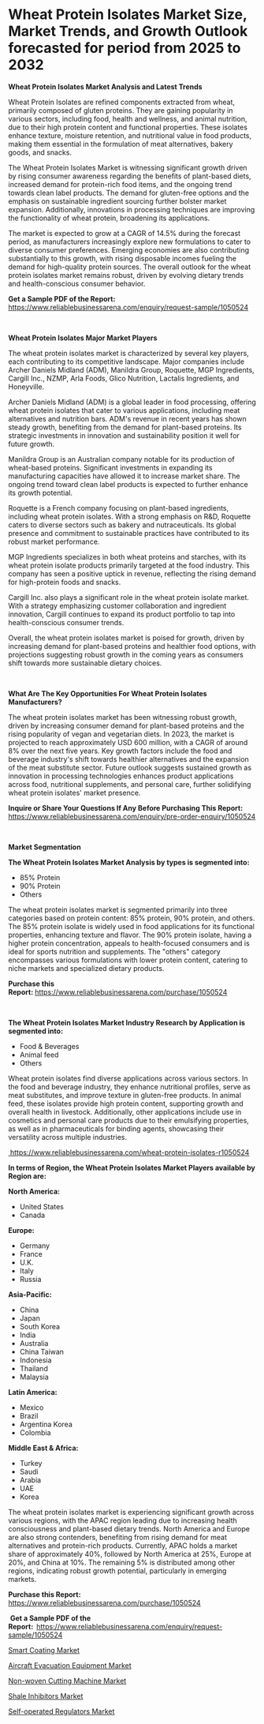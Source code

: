 <p><h1>Wheat Protein Isolates Market Size, Market Trends, and Growth Outlook forecasted for period from 2025 to 2032</h1></p><p><strong>Wheat Protein Isolates Market Analysis and Latest Trends</strong></p>
<p><p>Wheat Protein Isolates are refined components extracted from wheat, primarily composed of gluten proteins. They are gaining popularity in various sectors, including food, health and wellness, and animal nutrition, due to their high protein content and functional properties. These isolates enhance texture, moisture retention, and nutritional value in food products, making them essential in the formulation of meat alternatives, bakery goods, and snacks.</p><p>The Wheat Protein Isolates Market is witnessing significant growth driven by rising consumer awareness regarding the benefits of plant-based diets, increased demand for protein-rich food items, and the ongoing trend towards clean label products. The demand for gluten-free options and the emphasis on sustainable ingredient sourcing further bolster market expansion. Additionally, innovations in processing techniques are improving the functionality of wheat protein, broadening its applications.</p><p>The market is expected to grow at a CAGR of 14.5% during the forecast period, as manufacturers increasingly explore new formulations to cater to diverse consumer preferences. Emerging economies are also contributing substantially to this growth, with rising disposable incomes fueling the demand for high-quality protein sources. The overall outlook for the wheat protein isolates market remains robust, driven by evolving dietary trends and health-conscious consumer behavior.</p></p>
<p><strong>Get a Sample PDF of the Report:&nbsp;</strong> <a href="https://www.reliablebusinessarena.com/enquiry/request-sample/1050524?utm_campaign=2195&utm_medium=2&utm_source=Github&utm_content=ia&utm_term=01042025&utm_id=wheat-protein-isolates">https://www.reliablebusinessarena.com/enquiry/request-sample/1050524</a></p>
<p>&nbsp;</p>
<p><strong>Wheat Protein Isolates Major Market Players</strong></p>
<p><p>The wheat protein isolates market is characterized by several key players, each contributing to its competitive landscape. Major companies include Archer Daniels Midland (ADM), Manildra Group, Roquette, MGP Ingredients, Cargill Inc., NZMP, Arla Foods, Glico Nutrition, Lactalis Ingredients, and Honeyville. </p><p>Archer Daniels Midland (ADM) is a global leader in food processing, offering wheat protein isolates that cater to various applications, including meat alternatives and nutrition bars. ADM's revenue in recent years has shown steady growth, benefiting from the demand for plant-based proteins. Its strategic investments in innovation and sustainability position it well for future growth.</p><p>Manildra Group is an Australian company notable for its production of wheat-based proteins. Significant investments in expanding its manufacturing capacities have allowed it to increase market share. The ongoing trend toward clean label products is expected to further enhance its growth potential.</p><p>Roquette is a French company focusing on plant-based ingredients, including wheat protein isolates. With a strong emphasis on R&D, Roquette caters to diverse sectors such as bakery and nutraceuticals. Its global presence and commitment to sustainable practices have contributed to its robust market performance.</p><p>MGP Ingredients specializes in both wheat proteins and starches, with its wheat protein isolate products primarily targeted at the food industry. This company has seen a positive uptick in revenue, reflecting the rising demand for high-protein foods and snacks.</p><p>Cargill Inc. also plays a significant role in the wheat protein isolate market. With a strategy emphasizing customer collaboration and ingredient innovation, Cargill continues to expand its product portfolio to tap into health-conscious consumer trends.</p><p>Overall, the wheat protein isolates market is poised for growth, driven by increasing demand for plant-based proteins and healthier food options, with projections suggesting robust growth in the coming years as consumers shift towards more sustainable dietary choices.</p></p>
<p>&nbsp;</p>
<p><strong>What Are The Key Opportunities For Wheat Protein Isolates Manufacturers?</strong></p>
<p><p>The wheat protein isolates market has been witnessing robust growth, driven by increasing consumer demand for plant-based proteins and the rising popularity of vegan and vegetarian diets. In 2023, the market is projected to reach approximately USD 600 million, with a CAGR of around 8% over the next five years. Key growth factors include the food and beverage industry's shift towards healthier alternatives and the expansion of the meat substitute sector. Future outlook suggests sustained growth as innovation in processing technologies enhances product applications across food, nutritional supplements, and personal care, further solidifying wheat protein isolates' market presence.</p></p>
<p><strong>Inquire or Share Your Questions If Any Before Purchasing This Report:</strong> <a href="https://www.reliablebusinessarena.com/enquiry/pre-order-enquiry/1050524?utm_campaign=2195&utm_medium=2&utm_source=Github&utm_content=ia&utm_term=01042025&utm_id=wheat-protein-isolates">https://www.reliablebusinessarena.com/enquiry/pre-order-enquiry/1050524</a></p>
<p>&nbsp;</p>
<p><strong>Market Segmentation</strong></p>
<p><strong>The Wheat Protein Isolates Market Analysis by types is segmented into:</strong></p>
<p><ul><li>85% Protein</li><li>90% Protein</li><li>Others</li></ul></p>
<p><p>The wheat protein isolates market is segmented primarily into three categories based on protein content: 85% protein, 90% protein, and others. The 85% protein isolate is widely used in food applications for its functional properties, enhancing texture and flavor. The 90% protein isolate, having a higher protein concentration, appeals to health-focused consumers and is ideal for sports nutrition and supplements. The "others" category encompasses various formulations with lower protein content, catering to niche markets and specialized dietary products.</p></p>
<p><strong>Purchase this Report:&nbsp;</strong><a href="https://www.reliablebusinessarena.com/purchase/1050524?utm_campaign=2195&utm_medium=2&utm_source=Github&utm_content=ia&utm_term=01042025&utm_id=wheat-protein-isolates">https://www.reliablebusinessarena.com/purchase/1050524</a></p>
<p>&nbsp;</p>
<p><strong>The Wheat Protein Isolates Market Industry Research by Application is segmented into:</strong></p>
<p><ul><li>Food & Beverages</li><li>Animal feed</li><li>Others</li></ul></p>
<p><p>Wheat protein isolates find diverse applications across various sectors. In the food and beverage industry, they enhance nutritional profiles, serve as meat substitutes, and improve texture in gluten-free products. In animal feed, these isolates provide high protein content, supporting growth and overall health in livestock. Additionally, other applications include use in cosmetics and personal care products due to their emulsifying properties, as well as in pharmaceuticals for binding agents, showcasing their versatility across multiple industries.</p></p>
<p><a href="https://www.reliablebusinessarena.com/wheat-protein-isolates-r1050524?utm_campaign=2195&utm_medium=2&utm_source=Github&utm_content=ia&utm_term=01042025&utm_id=wheat-protein-isolates">&nbsp;https://www.reliablebusinessarena.com/wheat-protein-isolates-r1050524</a></p>
<p><strong>In terms of Region, the Wheat Protein Isolates Market Players available by Region are:</strong></p>
<p>
    <p> <strong> North America: </strong>
        <ul>
            <li>United States</li>
            <li>Canada</li>
        </ul>
        </p> 
    <p> <strong> Europe: </strong>
        <ul>
            <li>Germany</li>
            <li>France</li>
            <li>U.K.</li>
            <li>Italy</li>
            <li>Russia</li>
        </ul>
        </p> 
    <p> <strong> Asia-Pacific: </strong>
        <ul>
            <li>China</li>
            <li>Japan</li>
            <li>South Korea</li>
            <li>India</li>
            <li>Australia</li>
            <li>China Taiwan</li>
            <li>Indonesia</li>
            <li>Thailand</li>
            <li>Malaysia</li>
        </ul>
        </p> 
    <p> <strong> Latin America: </strong>
        <ul>
            <li>Mexico</li>
            <li>Brazil</li>
            <li>Argentina Korea</li>
            <li>Colombia</li>
        </ul>
        </p> 
    <p> <strong> Middle East & Africa: </strong>
        <ul>
            <li>Turkey</li>
            <li>Saudi</li>
            <li>Arabia</li>
            <li>UAE</li>
            <li>Korea</li>
        </ul>
    </p>
    </p>
<p><p>The wheat protein isolates market is experiencing significant growth across various regions, with the APAC region leading due to increasing health consciousness and plant-based dietary trends. North America and Europe are also strong contenders, benefiting from rising demand for meat alternatives and protein-rich products. Currently, APAC holds a market share of approximately 40%, followed by North America at 25%, Europe at 20%, and China at 10%. The remaining 5% is distributed among other regions, indicating robust growth potential, particularly in emerging markets.</p></p>
<p><strong>Purchase this Report: </strong><a href="https://www.reliablebusinessarena.com/purchase/1050524?utm_campaign=2195&utm_medium=2&utm_source=Github&utm_content=ia&utm_term=01042025&utm_id=wheat-protein-isolates">https://www.reliablebusinessarena.com/purchase/1050524</a></p>
<p>&nbsp;<strong>Get a Sample PDF of the Report:&nbsp;&nbsp;</strong><a href="https://www.reliablebusinessarena.com/enquiry/request-sample/1050524?utm_campaign=2195&utm_medium=2&utm_source=Github&utm_content=ia&utm_term=01042025&utm_id=wheat-protein-isolates">https://www.reliablebusinessarena.com/enquiry/request-sample/1050524</a></p>
<p><strong></strong></p>
<p><p><a href="https://github.com/meenafadilkh/Market-Research-Report-List-1/blob/main/smart-coating-market.md?utm_campaign=2195&utm_medium=2&utm_source=Github&utm_content=ia&utm_term=01042025&utm_id=wheat-protein-isolates">Smart Coating Market</a></p><p><a href="https://www.linkedin.com/pulse/market-expansion-insights-aircraft-evacuation-equipment-lua8e?utm_campaign=2195&utm_medium=2&utm_source=Github&utm_content=ia&utm_term=01042025&utm_id=wheat-protein-isolates">Aircraft Evacuation Equipment Market</a></p><p><a href="https://www.linkedin.com/pulse/non-woven-cutting-machine-market-growth-outlook-2025-2032-lwqje?utm_campaign=2195&utm_medium=2&utm_source=Github&utm_content=ia&utm_term=01042025&utm_id=wheat-protein-isolates">Non-woven Cutting Machine Market</a></p><p><a href="https://github.com/gaiusmelyna/Market-Research-Report-List-1/blob/main/shale-inhibitors-market.md?utm_campaign=2195&utm_medium=2&utm_source=Github&utm_content=ia&utm_term=01042025&utm_id=wheat-protein-isolates">Shale Inhibitors Market</a></p><p><a href="https://www.linkedin.com/pulse/understanding-global-self-operated-regulators-marketsgrowth-srspe?utm_campaign=2195&utm_medium=2&utm_source=Github&utm_content=ia&utm_term=01042025&utm_id=wheat-protein-isolates">Self-operated Regulators Market</a></p></p>
